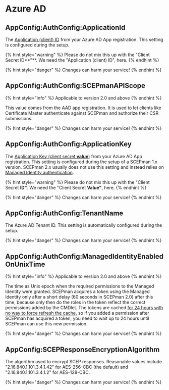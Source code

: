 # Azure AD

## AppConfig:AuthConfig:ApplicationId

The [Application (client) ID](../../azure-app-registration.md#basic-app-registration-application-id) from your Azure AD App registration. This setting is configured during the setup.

{% hint style="warning" %}
Please do not mix this up with the "Client Secret ID**"**. We need the "Application (client) ID", here.
{% endhint %}

{% hint style="danger" %}
Changes can harm your service!
{% endhint %}

## AppConfig:AuthConfig:SCEPmanAPIScope

{% hint style="info" %}
Applicable to version 2.0 and above
{% endhint %}

This value comes from the AAD app registration. It is used to let clients like Certificate Master authenticate against SCEPman and authorize their CSR submissions.

{% hint style="danger" %}
Changes can harm your service!
{% endhint %}

## AppConfig:AuthConfig:ApplicationKey

The [Application Key (client secret **value**)](../../azure-app-registration.md#azure-app-registration-client-secret) from your Azure AD App registration. This setting is configured during the setup of a SCEPman 1.x version. SCEPman 2.x usually does not use this setting and instead relies on [Managed Identity authentication](../../../scepman-deployment/permissions/post-installation-config.md).

{% hint style="warning" %}
Please do not mix this up with the "Client Secret **ID"**. We need the "Client Secret **Value"**, here.
{% endhint %}

{% hint style="danger" %}
Changes can harm your service!
{% endhint %}

## AppConfig:AuthConfig:TenantName

The Azure AD Tenant ID. This setting is automatically configured during the setup.

{% hint style="danger" %}
Changes can harm your service!
{% endhint %}

## AppConfig:AuthConfig:ManagedIdentityEnabledOnUnixTime

{% hint style="info" %}
Applicable to version 2.0 and above
{% endhint %}

The time as Unix epoch when the required permissions to the Managed Identity were granted. SCEPman acquires a token using the Managed Identity only after a short delay (60 seconds in SCEPman 2.0) after this time, because only then do the roles in the token reflect the correct permissions added by the CMDlet. The tokens are cached [for 24 hours with no way to force refresh the cache](https://docs.microsoft.com/en-us/azure/app-service/overview-managed-identity?tabs=portal%2Cdotnet#configure-target-resource), so if you added a permission after SCEPman has acquired a token, you need to wait up to 24 hours until SCEPman can use this new permission.

{% hint style="danger" %}
Changes can harm your service!
{% endhint %}

## AppConfig:SCEPResponseEncryptionAlgorithm

The algorithm used to encrypt SCEP responses. Reasonable values include "2.16.840.1.101.3.4.1.42" for AES-256-CBC (the default) and "2.16.840.1.101.3.4.1.2" for AES-128-CBC.

{% hint style="danger" %}
Changes can harm your service!
{% endhint %}
